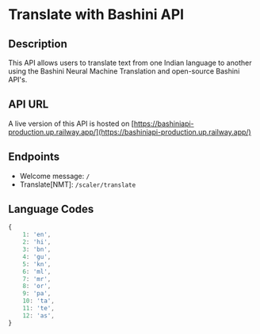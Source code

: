 # Translate with Bashini API

## Description

This API allows users to translate text from one Indian language to another using the Bashini Neural Machine Translation and open-source Bashini API's.


## API URL

A live version of this API is hosted on [https://bashiniapi-production.up.railway.app/](https://bashiniapi-production.up.railway.app/)

## Endpoints

- Welcome message: `/`
- Translate[NMT]: `/scaler/translate`

## Language Codes

```javascript
{
	1: 'en',
	2: 'hi',
	3: 'bn',
	4: 'gu',
	5: 'kn',
	6: 'ml',
	7: 'mr',
	8: 'or',
	9: 'pa',
	10: 'ta',
	11: 'te',
	12: 'as',
}
```
